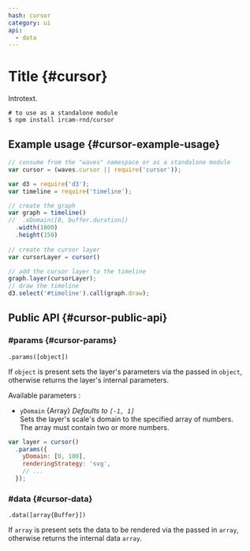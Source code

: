 ```yaml
---
hash: cursor
category: ui
api:
  - data
---
```


# Title {#cursor}

Introtext.

~~~
# to use as a standalone module
$ npm install ircam-rnd/cursor
~~~

## Example usage {#cursor-example-usage}

~~~javascript
// consume from the "waves" namespace or as a standalone module
var cursor = (waves.cursor || require('cursor'));

var d3 = require('d3');
var timeline = require('timeline');

// create the graph
var graph = timeline()
//  .xDomain([0, buffer.duration])
  .width(1000)
  .height(150)
  
// create the cursor layer
var cursorLayer = cursor()

// add the cursor layer to the timeline
graph.layer(cursorLayer);
// draw the timeline
d3.select('#timeline').call(graph.draw);
~~~


## Public API {#cursor-public-api}


### #params {#cursor-params}

`.params([object])`

If `object` is present sets the layer's parameters via the passed in `object`, otherwise returns the layer's internal parameters.  

Available parameters :

* `yDomain` {Array} _Defaults to `[-1, 1]`_  
  Sets the layer's scale's domain to the specified array of numbers.  
  The array must contain two or more numbers.  

~~~javascript
var layer = cursor()
  .params({
    yDomain: [0, 100],
    renderingStrategy: 'svg',
    // ...
  });
~~~ 


### #data {#cursor-data}

`.data([array{Buffer}])`

If `array` is present sets the data to be rendered via the passed in `array`, otherwise returns the internal data `array`.
